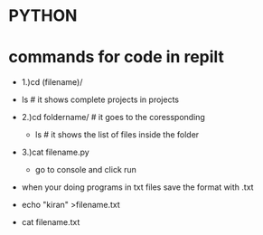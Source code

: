 # PYTHON 

# commands for code in repilt

* 1.)cd (filename)/
 *   ls               # it shows complete projects in projects
* 2.)cd foldername/   # it goes to the coressponding
   * ls               # it shows the list of files inside the folder 
* 3.)cat filename.py
  *  go to console and click run
   
   
* when your doing programs in txt files save the format with .txt
* echo "kiran" >filename.txt
* cat filename.txt
